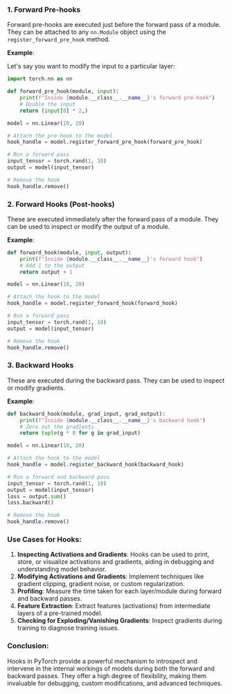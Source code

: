 ### 1. Forward Pre-hooks

Forward pre-hooks are executed just before the forward pass of a module. They can be attached to any `nn.Module` object using the `register_forward_pre_hook` method.

**Example**:

Let's say you want to modify the input to a particular layer:

```python
import torch.nn as nn

def forward_pre_hook(module, input):
    print(f"Inside {module.__class__.__name__}'s forward pre-hook")
    # Double the input
    return (input[0] * 2,)

model = nn.Linear(10, 20)

# Attach the pre-hook to the model
hook_handle = model.register_forward_pre_hook(forward_pre_hook)

# Run a forward pass
input_tensor = torch.rand(1, 10)
output = model(input_tensor)

# Remove the hook
hook_handle.remove()
```

### 2. Forward Hooks (Post-hooks)

These are executed immediately after the forward pass of a module. They can be used to inspect or modify the output of a module.

**Example**:

```python
def forward_hook(module, input, output):
    print(f"Inside {module.__class__.__name__}'s forward hook")
    # Add 1 to the output
    return output + 1

model = nn.Linear(10, 20)

# Attach the hook to the model
hook_handle = model.register_forward_hook(forward_hook)

# Run a forward pass
input_tensor = torch.rand(1, 10)
output = model(input_tensor)

# Remove the hook
hook_handle.remove()
```

### 3. Backward Hooks

These are executed during the backward pass. They can be used to inspect or modify gradients.

**Example**:

```python
def backward_hook(module, grad_input, grad_output):
    print(f"Inside {module.__class__.__name__}'s backward hook")
    # Zero out the gradients
    return tuple(g * 0 for g in grad_input)

model = nn.Linear(10, 20)

# Attach the hook to the model
hook_handle = model.register_backward_hook(backward_hook)

# Run a forward and backward pass
input_tensor = torch.rand(1, 10)
output = model(input_tensor)
loss = output.sum()
loss.backward()

# Remove the hook
hook_handle.remove()
```

### Use Cases for Hooks:

1. **Inspecting Activations and Gradients**: Hooks can be used to print, store, or visualize activations and gradients, aiding in debugging and understanding model behavior.
2. **Modifying Activations and Gradients**: Implement techniques like gradient clipping, gradient noise, or custom regularization.
3. **Profiling**: Measure the time taken for each layer/module during forward and backward passes.
4. **Feature Extraction**: Extract features (activations) from intermediate layers of a pre-trained model.
5. **Checking for Exploding/Vanishing Gradients**: Inspect gradients during training to diagnose training issues.

### Conclusion:

Hooks in PyTorch provide a powerful mechanism to introspect and intervene in the internal workings of models during both the forward and backward passes. They offer a high degree of flexibility, making them invaluable for debugging, custom modifications, and advanced techniques.
